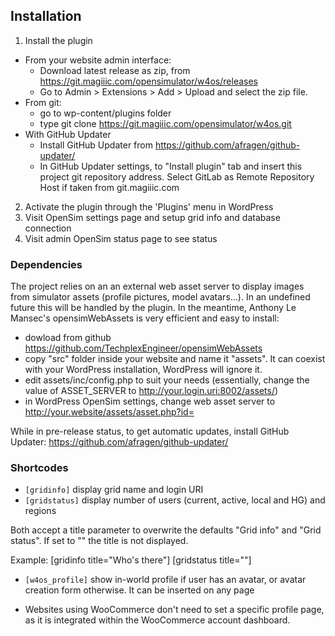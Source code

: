 ## Installation

1. Install the plugin
  * From your website admin interface:
    - Download latest release as zip, from https://git.magiiic.com/opensimulator/w4os/releases
    - Go to Admin > Extensions > Add > Upload and select the zip file.
  * From git:
    - go to wp-content/plugins folder
    - type
      git clone https://git.magiiic.com/opensimulator/w4os.git
  * With GitHub Updater
    - Install GitHub Updater from https://github.com/afragen/github-updater/
    - In GitHub Updater settings, to "Install plugin" tab and insert this project
      git repository address. Select GitLab as Remote Repository Host if taken
      from git.magiiic.com
2. Activate the plugin through the 'Plugins' menu in WordPress
3. Visit OpenSim settings page and setup grid info and database connection
4. Visit admin OpenSim status page to see status

### Dependencies

The project relies on an an external web asset server to display images from
simulator assets (profile pictures, model avatars...). In an undefined future
this will be handled by the plugin. In the meantime, Anthony Le Mansec's
opensimWebAssets is very efficient and easy to install:

  - dowload from github https://github.com/TechplexEngineer/opensimWebAssets
  - copy "src" folder inside your website and name it "assets". It can coexist
    with your WordPress installation, WordPress will ignore it.
  - edit assets/inc/config.php to suit your needs (essentially, change the value
    of ASSET_SERVER to http://your.login.uri:8002/assets/)
  - in WordPress OpenSim settings, change web asset server to
    http://your.website/assets/asset.php?id=

While in pre-release status, to get automatic updates, install GitHub Updater:
https://github.com/afragen/github-updater/

### Shortcodes

* `[gridinfo]` display grid name and login URI
* `[gridstatus]` display number of users (current, active, local and HG) and regions

Both accept a title parameter to overwrite the defaults "Grid info"
and "Grid status". If set to "" the title is not displayed.

Example:
[gridinfo title="Who's there"]
[gridstatus title=""]

* `[w4os_profile]` show in-world profile if user has an avatar, or avatar
  creation form otherwise. It can be inserted on any page

* Websites using WooCommerce don't need to set a specific profile page, as it is
  integrated within the WooCommerce account dashboard.
